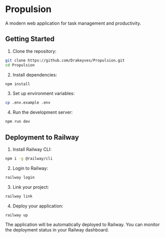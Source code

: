# Propulsion

A modern web application for task management and productivity.

## Getting Started

1. Clone the repository:
```bash
git clone https://github.com/Drakeyves/Propulsion.git
cd Propulsion
```

2. Install dependencies:
```bash
npm install
```

3. Set up environment variables:
```bash
cp .env.example .env
```

4. Run the development server:
```bash
npm run dev
```

## Deployment to Railway

1. Install Railway CLI:
```bash
npm i -g @railway/cli
```

2. Login to Railway:
```bash
railway login
```

3. Link your project:
```bash
railway link
```

4. Deploy your application:
```bash
railway up
```

The application will be automatically deployed to Railway. You can monitor the deployment status in your Railway dashboard.
